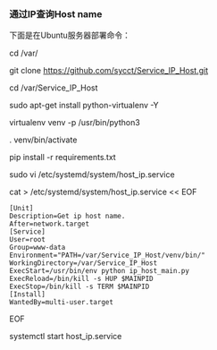 ### 通过IP查询Host name

下面是在Ubuntu服务器部署命令：

cd /var/

git clone https://github.com/sycct/Service_IP_Host.git

cd /var/Service_IP_Host

sudo apt-get install python-virtualenv -Y

virtualenv venv -p /usr/bin/python3

. venv/bin/activate

pip install -r requirements.txt

sudo vi /etc/systemd/system/host_ip.service

cat > /etc/systemd/system/host_ip.service << EOF
```
[Unit]
Description=Get ip host name.
After=network.target
[Service]
User=root
Group=www-data
Environment="PATH=/var/Service_IP_Host/venv/bin/"
WorkingDirectory=/var/Service_IP_Host
ExecStart=/usr/bin/env python ip_host_main.py
ExecReload=/bin/kill -s HUP $MAINPID
ExecStop=/bin/kill -s TERM $MAINPID
[Install]
WantedBy=multi-user.target
```
EOF

systemctl start host_ip.service